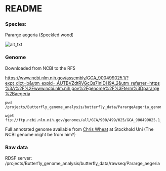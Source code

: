 # README

### Species: 

Pararge aegeria (Speckled wood) 

![alt_txt][Parargeaegeria.fig]

[Parargeaegeria.fig]:https://user-images.githubusercontent.com/12142475/46355235-55943c80-c658-11e8-8fa3-ab38f2e0433c.png


### Genome

Downloaded from NCBI to the RFS

https://www.ncbi.nlm.nih.gov/assembly/GCA_900499025.1/?expt_dict=b&utm_expid=.AUTBVZdtRVGcQs7InIDH9A.2&utm_referrer=https%3A%2F%2Fwww.ncbi.nlm.nih.gov%2Fgenome%2F%3Fterm%3Dpararge%2Baegeria

```
pwd
/projects/Butterfly_genome_analysis/butterfly_data/ParargeAegeria_genome_NCBI

wget ftp://ftp.ncbi.nlm.nih.gov/genomes/all/GCA/900/499/025/GCA_900499025.1_Paegeria_k64b2000_dplexOGS2/*

```

Full annotated genome available from [Chris Wheat](https://www.su.se/english/profiles/cwhea-1.191315) at Stockhold Uni (The NCBI genome might be from him?)


### Raw data

RDSF server:
/projects/Butterfly_genome_analysis/butterfly_data/rawseq/Pararge_aegeria

